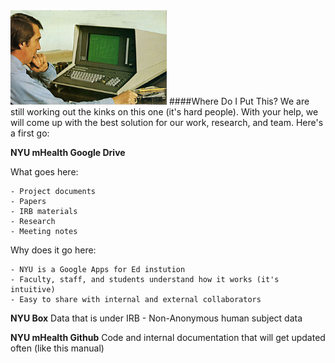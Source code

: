 <img src="/Images/computer.png" width="250">
####Where Do I Put This?
We are still working out the kinks on this one (it's hard people). With your help, we will come up with the best solution for our work, research, and team. Here's a first go:

**NYU mHealth Google Drive**

What goes here:

    - Project documents  
    - Papers  
    - IRB materials  
    - Research  
    - Meeting notes
    
Why does it go here:

    - NYU is a Google Apps for Ed instution
    - Faculty, staff, and students understand how it works (it's intuitive)
    - Easy to share with internal and external collaborators

**NYU Box**
Data that is under IRB - Non-Anonymous human subject data

**NYU mHealth Github**
Code and internal documentation that will get updated often (like this manual)
